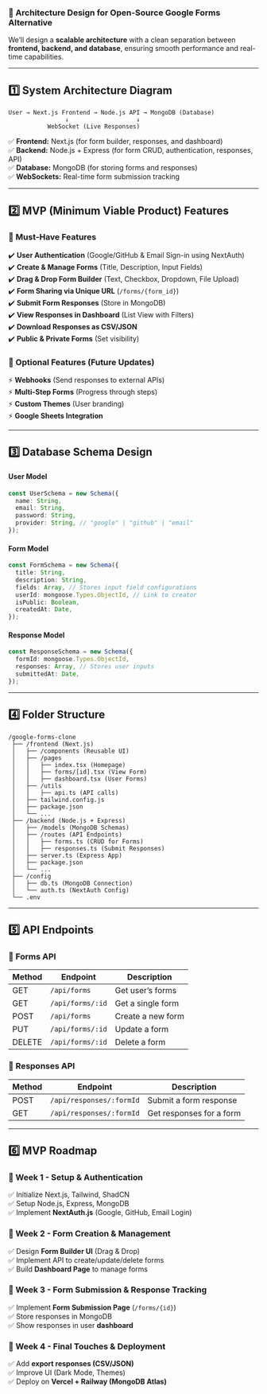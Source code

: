 ### **📌 Architecture Design for Open-Source Google Forms Alternative**  

We’ll design a **scalable architecture** with a clean separation between **frontend, backend, and database**, ensuring smooth performance and real-time capabilities.  

---

## **1️⃣ System Architecture Diagram**
```
User → Next.js Frontend → Node.js API → MongoDB (Database)
                ↓                   ↓
           WebSocket (Live Responses)
```
✅ **Frontend:** Next.js (for form builder, responses, and dashboard)  
✅ **Backend:** Node.js + Express (for form CRUD, authentication, responses, API)  
✅ **Database:** MongoDB (for storing forms and responses)  
✅ **WebSockets:** Real-time form submission tracking  

---

## **2️⃣ MVP (Minimum Viable Product) Features**
### **🔹 Must-Have Features**
✔️ **User Authentication** (Google/GitHub & Email Sign-in using NextAuth)  
✔️ **Create & Manage Forms** (Title, Description, Input Fields)  
✔️ **Drag & Drop Form Builder** (Text, Checkbox, Dropdown, File Upload)  
✔️ **Form Sharing via Unique URL** (`/forms/{form_id}`)  
✔️ **Submit Form Responses** (Store in MongoDB)  
✔️ **View Responses in Dashboard** (List View with Filters)  
✔️ **Download Responses as CSV/JSON**  
✔️ **Public & Private Forms** (Set visibility)  

### **🔹 Optional Features (Future Updates)**  
⚡ **Webhooks** (Send responses to external APIs)  
⚡ **Multi-Step Forms** (Progress through steps)  
⚡ **Custom Themes** (User branding)  
⚡ **Google Sheets Integration**  

---

## **3️⃣ Database Schema Design**
#### **User Model**
```typescript
const UserSchema = new Schema({
  name: String,
  email: String,
  password: String,
  provider: String, // "google" | "github" | "email"
});
```
#### **Form Model**
```typescript
const FormSchema = new Schema({
  title: String,
  description: String,
  fields: Array, // Stores input field configurations
  userId: mongoose.Types.ObjectId, // Link to creator
  isPublic: Boolean,
  createdAt: Date,
});
```
#### **Response Model**
```typescript
const ResponseSchema = new Schema({
  formId: mongoose.Types.ObjectId,
  responses: Array, // Stores user inputs
  submittedAt: Date,
});
```

---

## **4️⃣ Folder Structure**
```
/google-forms-clone
 ├── /frontend (Next.js)
 │   ├── /components (Reusable UI)
 │   ├── /pages
 │   │   ├── index.tsx (Homepage)
 │   │   ├── forms/[id].tsx (View Form)
 │   │   ├── dashboard.tsx (User Forms)
 │   ├── /utils
 │   │   ├── api.ts (API calls)
 │   ├── tailwind.config.js
 │   ├── package.json
 │   └── ...
 ├── /backend (Node.js + Express)
 │   ├── /models (MongoDB Schemas)
 │   ├── /routes (API Endpoints)
 │   │   ├── forms.ts (CRUD for Forms)
 │   │   ├── responses.ts (Submit Responses)
 │   ├── server.ts (Express App)
 │   ├── package.json
 │   └── ...
 ├── /config
 │   ├── db.ts (MongoDB Connection)
 │   └── auth.ts (NextAuth Config)
 └── .env
```
---

## **5️⃣ API Endpoints**
### **🔹 Forms API**
| Method | Endpoint               | Description            |
|--------|------------------------|------------------------|
| GET    | `/api/forms`           | Get user’s forms       |
| GET    | `/api/forms/:id`       | Get a single form      |
| POST   | `/api/forms`           | Create a new form      |
| PUT    | `/api/forms/:id`       | Update a form          |
| DELETE | `/api/forms/:id`       | Delete a form          |

### **🔹 Responses API**
| Method | Endpoint                 | Description                 |
|--------|--------------------------|-----------------------------|
| POST   | `/api/responses/:formId` | Submit a form response     |
| GET    | `/api/responses/:formId` | Get responses for a form   |

---

## **6️⃣ MVP Roadmap**
### **🔹 Week 1** - Setup & Authentication  
✅ Initialize Next.js, Tailwind, ShadCN  
✅ Setup Node.js, Express, MongoDB  
✅ Implement **NextAuth.js** (Google, GitHub, Email Login)  

### **🔹 Week 2** - Form Creation & Management  
✅ Design **Form Builder UI** (Drag & Drop)  
✅ Implement API to create/update/delete forms  
✅ Build **Dashboard Page** to manage forms  

### **🔹 Week 3** - Form Submission & Response Tracking  
✅ Implement **Form Submission Page** (`/forms/{id}`)  
✅ Store responses in MongoDB  
✅ Show responses in user **dashboard**  

### **🔹 Week 4** - Final Touches & Deployment  
✅ Add **export responses (CSV/JSON)**  
✅ Improve UI (Dark Mode, Themes)  
✅ Deploy on **Vercel + Railway (MongoDB Atlas)**  